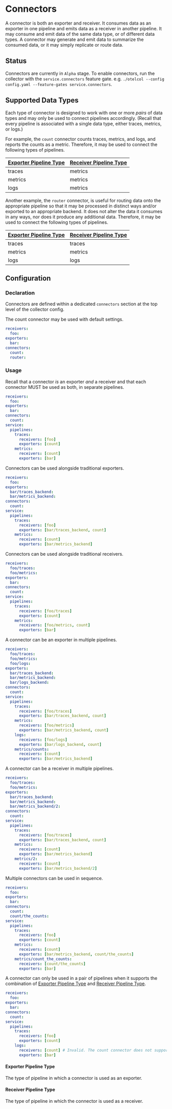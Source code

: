 # Connectors

A connector is both an exporter and receiver. It consumes data as an exporter in one pipeline
and emits data as a receiver in another pipeline. It may consume and emit data of the same data
type, or of different data types. A connector may generate and emit data to summarize the
consumed data, or it may simply replicate or route data.

## Status

Connectors are currently in `Alpha` stage. To enable connectors, run the collector with the
`service.connectors` feature gate. e.g. `./otelcol --config config.yaml --feature-gates service.connectors`.

## Supported Data Types

Each type of connector is designed to work with one or more _pairs_ of data types and may only
be used to connect pipelines accordingly. (Recall that every pipeline is associated with a single
data type, either traces, metrics, or logs.)

For example, the `count` connector counts traces, metrics, and logs, and reports the counts as a
metric. Therefore, it may be used to connect the following types of pipelines.

| [Exporter Pipeline Type] | [Receiver Pipeline Type] |
| ------------------------ | ------------------------ |
| traces                   | metrics                  |
| metrics                  | metrics                  |
| logs                     | metrics                  |

Another example, the `router` connector, is useful for routing data onto the appropriate pipeline
so that it may be processed in distinct ways  and/or exported to an appropriate backend. It does not
alter the data it consumes in any ways, nor does it produce any additional data. Therefore, it may be
used to connect the following types of pipelines.

| [Exporter Pipeline Type] | [Receiver Pipeline Type] |
| ------------------------ | ------------------------ |
| traces                   | traces                   |
| metrics                  | metrics                  |
| logs                     | logs                     |

## Configuration

### Declaration

Connectors are defined within a dedicated `connectors` section at the top level of the collector config.

The count connector may be used with default settings.

```yaml
receivers:
  foo:
exporters:
  bar:
connectors:
  count:
  router:
```

### Usage

Recall that a connector _is_ an exporter _and_ a receiver and that each connector
MUST be used as both, in separate pipelines.

```yaml
receivers:
  foo:
exporters:
  bar:
connectors:
  count:
service:
  pipelines:
    traces:
      receivers: [foo]
      exporters: [count]
    metrics:
      receivers: [count]
      exporters: [bar]
```

Connectors can be used alongside traditional exporters.

```yaml
receivers:
  foo:
exporters:
  bar/traces_backend:
  bar/metrics_backend:
connectors:
  count:
service:
  pipelines:
    traces:
      receivers: [foo]
      exporters: [bar/traces_backend, count]
    metrics:
      receivers: [count]
      exporters: [bar/metrics_backend]
```

Connectors can be used alongside traditional receivers.

```yaml
receivers:
  foo/traces:
  foo/metrics:
exporters:
  bar:
connectors:
  count:
service:
  pipelines:
    traces:
      receivers: [foo/traces]
      exporters: [count]
    metrics:
      receivers: [foo/metrics, count]
      exporters: [bar]
```

A connector can be an exporter in multiple pipelines.

```yaml
receivers:
  foo/traces:
  foo/metrics:
  foo/logs:
exporters:
  bar/traces_backend:
  bar/metrics_backend:
  bar/logs_backend:
connectors:
  count:
service:
  pipelines:
    traces:
      receivers: [foo/traces]
      exporters: [bar/traces_backend, count]
    metrics:
      receivers: [foo/metrics]
      exporters: [bar/metrics_backend, count]
    logs:
      receivers: [foo/logs]
      exporters: [bar/logs_backend, count]
    metrics/counts:
      receivers: [count]
      exporters: [bar/metrics_backend]
```

A connector can be a receiver in multiple pipelines.

```yaml
receivers:
  foo/traces:
  foo/metrics:
exporters:
  bar/traces_backend:
  bar/metrics_backend:
  bar/metrics_backend/2:
connectors:
  count:
service:
  pipelines:
    traces:
      receivers: [foo/traces]
      exporters: [bar/traces_backend, count]
    metrics:
      receivers: [count]
      exporters: [bar/metrics_backend]
    metrics/2:
      receivers: [count]
      exporters: [bar/metrics_backend/2]
```

Multiple connectors can be used in sequence.

```yaml
receivers:
  foo:
exporters:
  bar:
connectors:
  count:
  count/the_counts:
service:
  pipelines:
    traces:
      receivers: [foo]
      exporters: [count]
    metrics:
      receivers: [count]
      exporters: [bar/metrics_backend, count/the_counts]
    metrics/count_the_counts:
      receivers: [count/the_counts]
      exporters: [bar]
```

A connector can only be used in a pair of pipelines when it supports the combination of
[Exporter Pipeline Type] and [Receiver Pipeline Type].

```yaml
receivers:
  foo:
exporters:
  bar:
connectors:
  count:
service:
  pipelines:
    traces:
      receivers: [foo]
      exporters: [count]
    logs:
      receivers: [count] # Invalid. The count connector does not support traces -> logs.
      exporters: [bar]
```

#### Exporter Pipeline Type

The type of pipeline in which a connector is used as an exporter.

#### Receiver Pipeline Type

The type of pipeline in which the connector is used as a receiver.

[Exporter Pipeline Type]:#exporter-pipeline-type
[Receiver Pipeline Type]:#receiver-pipeline-type

